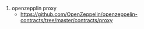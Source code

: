 
1. openzepplin proxy
   - https://github.com/OpenZeppelin/openzeppelin-contracts/tree/master/contracts/proxy